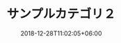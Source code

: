 ---
title: "サンプルカテゴリ２"
date: 2018-12-28T11:02:05+06:00
icon: "ti-package"
description: "サンプルページFeatures"
type : "category_top"
bannerimage : "/images/banner.png"
---